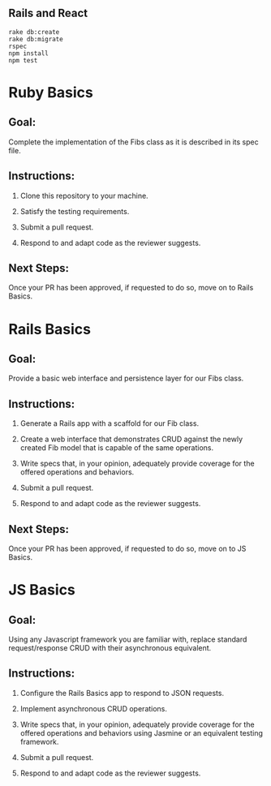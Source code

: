 ## Rails and React
```
rake db:create
rake db:migrate
rspec
npm install
npm test
```

# Ruby Basics

Goal:
-----------------

Complete the implementation of the Fibs class as it is described in its spec file.


Instructions:
-----------------

1. Clone this repository to your machine.

2. Satisfy the testing requirements.

3. Submit a pull request.

4. Respond to and adapt code as the reviewer suggests.

Next Steps:
-----------------

Once your PR has been approved, if requested to do so, move on to Rails Basics.


# Rails Basics

Goal:
-----------------

Provide a basic web interface and persistence layer for our Fibs class.


Instructions:
-----------------

1. Generate a Rails app with a scaffold for our Fib class.

2. Create a web interface that demonstrates CRUD against the newly created Fib model that is capable of the same operations.

3. Write specs that, in your opinion, adequately provide coverage for the offered operations and behaviors.

4. Submit a pull request.

5. Respond to and adapt code as the reviewer suggests.

Next Steps:
-----------------

Once your PR has been approved, if requested to do so, move on to JS Basics.


# JS Basics

Goal:
-----------------

Using any Javascript framework you are familiar with, replace standard request/response CRUD with their asynchronous equivalent.


Instructions:
-----------------

1. Configure the Rails Basics app to respond to JSON requests.

2. Implement asynchronous CRUD operations.

3. Write specs that, in your opinion, adequately provide coverage for the offered operations and behaviors using Jasmine or an equivalent testing framework.

4. Submit a pull request.

5. Respond to and adapt code as the reviewer suggests.
